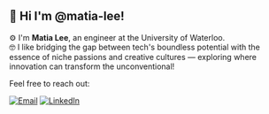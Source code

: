## 👋 Hi I'm @matia-lee!
⚙️ I'm **Matia Lee**, an engineer at the University of Waterloo. <br>
🤓 I like bridging the gap between tech's boundless potential with the essence of niche passions and creative cultures — exploring where innovation can transform the unconventional!


Feel free to reach out:

[![Email](https://img.shields.io/badge/matialee9@gmail.com-D14836?style=for-the-badge&logo=gmail&logoColor=white)](mailto:matialee9@gmail.com)
[![LinkedIn](https://img.shields.io/badge/matialee-0077B5?style=for-the-badge&logo=linkedin&logoColor=white)](https://www.linkedin.com/in/matialee)
